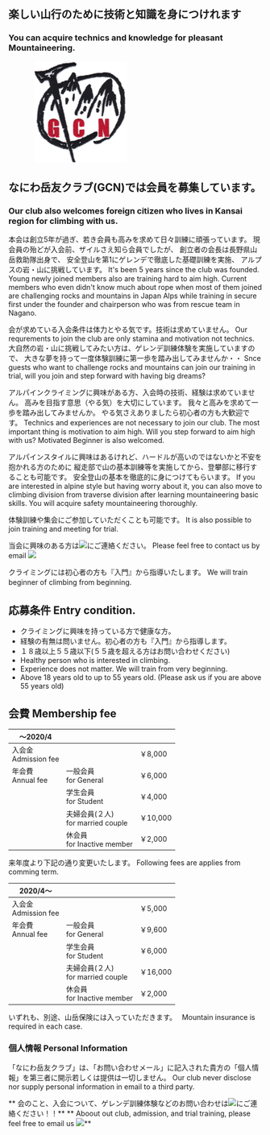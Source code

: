 ## 楽しい山行のために技術と知識を身につけれます
### You can acquire technics and knowledge for pleasant Mountaineering.

<img src=gcn.png style="margin-left:50px"/>

## なにわ岳友クラブ(GCN)では会員を募集しています。
### Our club also welcomes foreign citizen who lives in Kansai region for climbing with us.

本会は創立5年が過ぎ、若き会員も高みを求めて日々訓練に頑張っています。 
現会員の殆どが入会前、ザイルさえ知ら会員でしたが、
創立者の会長は長野県山岳救助隊出身で、
安全登山を第1にゲレンデで徹底した基礎訓練を実施、
アルプスの岩・山に挑戦しています。
It's been 5 years since the club was founded.
Young newly joined members also are training hard to aim high.
Current members who even didn't know much about rope when most of them joined
are challenging rocks and mountains in Japan Alps while training in secure first
under the founder and chairperson who was from rescue team in Nagano.

会が求めている入会条件は体力とやる気です。技術は求めていません。
Our requrements to join the club are only stamina and motivation not technics.
大自然の岩・山に挑戦してみたい方は、ゲレンデ訓練体験を実施していますので、
大きな夢を持って一度体験訓練に第一歩を踏み出してみませんか・・
Snce guests who want to challenge rocks and mountains can join our training in trial,
will you join and step forward with having big dreams?

アルパインクライミングに興味がある方、入会時の技術、経験は求めていません。
高みを目指す意思（やる気）を大切にしています。
我々と高みを求めて一歩を踏み出してみませんか。
やる気さえありましたら初心者の方も大歓迎です。
Technics and experiences are not necessary to join our club.
The most important thing is motivation to aim high.
Will you step forward to aim high with us?
Motivated Beginner is also welcomed.

アルパインスタイルに興味はあるけれど、ハードルが高いのではないかと不安を抱かれる方のために
縦走部で山の基本訓練等を実施してから、登攀部に移行することも可能です。
安全登山の基本を徹底的に身につけてもらいます。
If you are interested in alpine style but having worry about it,
you can also move to climbing division from traverse division after learning mountaineering basic skills.
You will acquire safety mountaineering thoroughly.

体験訓練や集会にご参加していただくことも可能です。
It is also possible to join training and meeting for trial.

当会に興味のある方は<img style="display:inline;height:1em" src="/introduction/mail.png">にご連絡ください。
Please feel free to contact us by email <img style="display:inline;height:1em" src="/introduction/mail.png">

クライミングには初心者の方も『入門』から指導いたします。
We will train beginner of climbing from beginning.
　
## 応募条件 Entry condition.
- クライミングに興味を持っている方で健康な方。
- 経験の有無は問いません。初心者の方も『入門』から指導します。
- １８歳以上５５歳以下(５５歳を超える方はお問い合わせください)
- Healthy person who is interested in climbing.
- Experience does not matter. We will train from very beginning.
- Above 18 years old to up to 55 years old. (Please ask us if you are above 55 years old)

## 会費 Membership fee

|〜2020/4 | | |
|---|---|:---|
| 入会金<br>Admission fee||￥8,000
| 年会費<br> Annual fee|一般会員<br>for General|￥6,000
| |学生会員<br> for Student|￥4,000
| |夫婦会員(２人)<br> for married couple|￥10,000
| |休会員<br> for Inactive member|￥2,000

来年度より下記の通り変更いたします。
Following fees are applies from comming term.

|2020/4〜 | | |
|---|---|:---|
| 入会金<br>Admission fee||￥5,000
| 年会費<br> Annual fee|一般会員<br>for General|￥9,600
| |学生会員<br> for Student|￥6,000
| |夫婦会員(２人)<br> for married couple|￥16,000
| |休会員<br> for Inactive member|￥2,000
いずれも、別途、山岳保険には入っていただきます。　
Mountain insurance is required in each case.

### 個人情報 Personal Information
「なにわ岳友クラブ」は、「お問い合わせメール」に記入された貴方の「個人情報」を第三者に開示若しくは提供は一切しません。
Our club never disclose nor supply personal information in email to a third party.

** 会のこと、入会について、ゲレンデ訓練体験などのお問い合わせは<img style="display:inline;height:1em" src="/introduction/mail.png">にご連絡ください！！**
** Aboout out club, admission, and trial training, please feel free to email us <img style="display:inline;height:1em" src="/introduction/mail.png">**
